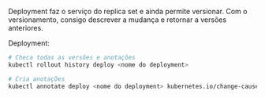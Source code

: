 Deployment faz o serviço do replica set e ainda permite versionar.
Com o versionamento, consigo descrever a mudança e retornar a versões anteriores.

Deployment:
```bash
# Checa todas as versões e anotações
kubectl rollout history deploy <nome do deployment>

# Cria anotações
kubectl annotate deploy <nome do deployment> kubernetes.io/change-cause="<mensagem de commit>"
```
